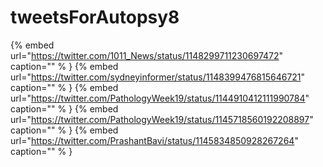 # tweetsForAutopsy8

{% embed url="https://twitter.com/1011_News/status/1148299711230697472"  caption="" % }
{% embed url="https://twitter.com/sydneyinformer/status/1148399476815646721"  caption="" % }
{% embed url="https://twitter.com/PathologyWeek19/status/1144910412111990784"  caption="" % }
{% embed url="https://twitter.com/PathologyWeek19/status/1145718560192208897"  caption="" % }
{% embed url="https://twitter.com/PrashantBavi/status/1145834850928267264"  caption="" % }
